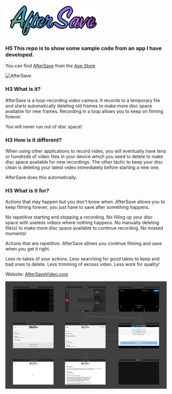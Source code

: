 ![AfterSave](https://github.com/juhani-vainio/AfterSave3/blob/master/images/AfterSaveGradientText.png)

### H5 This repo is to show some sample code from an app I have developed.

You can find [AfterSave](https://itunes.apple.com/us/app/aftersave/id1320429958?mt=8) from the [App Store](https://itunes.apple.com/us/app/aftersave/id1320429958?mt=8)


![AfterSave](https://github.com/juhani-vainio/AfterSave3/blob/master/images/AfterSave3_full.mp4.gif)


### H3 What is it?
AfterSave is a loop-recording video camera. It records to a temporary file and starts automatically deleting old frames to make more disc space available for new frames. Recording in a loop allows you to keep on filming forever.

You will never run out of disc space!

### H3 How is it different?
When using other applications to record video, you will eventually have tens or hundreds of video files in your device which you need to delete to make disc space available for new recordings. The other tactic to keep your disc clean is deleting your latest video immediately before starting a new one.

AfterSave does this automatically.

### H3 What is it for?
Actions that may happen but you don't know when.
AfterSave allows you to keep filming forever, you just have to save after something happens.

No repetitive starting and stopping a recording.
No filling up your disc space with useless videos where nothing happens.
No manually deleting file(s) to make more disc space available to continue recording.
No missed moments!

Actions that are repetitive.
AfterSave allows you continue filming and save when you get it right.

Less re-takes of your actions.
Less searching for good takes to keep and bad ones to delete.
Less trimming of excess video.
Less work for quality!

Website:  [AfterSaveVideo.com](https://aftersavevideo.com/)

![Storyboard](https://github.com/juhani-vainio/AfterSave3/blob/master/AfterSave3/AFTERSAVE3_Storyboard.png "Storyboard")

